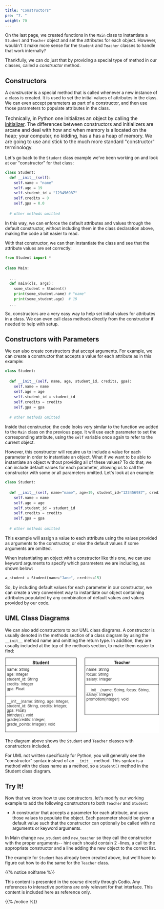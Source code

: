 ```yaml
---
title: "Constructors"
pre: "7. "
weight: 70
---
```


<!--{{% youtube ck_uPDPhaV8 %}} -->

<!--[Video Materials]({{<relref "./video">}}) -->

<!-- TODO Update Video -->

On the last page, we created functions in the `Main` class to instantiate a `Student` and `Teacher` object and set the attributes for each object. However, wouldn't it make more sense for the `Student` and `Teacher` classes to handle that work internally? 

Thankfully, we can do just that by providing a special type of method in our classes, called a _constructor_ method.

## Constructors

A _constructor_ is a special method that is called whenever a new instance of a class is created. It is used to set the initial values of attributes in the class. We can even accept parameters as part of a constructor, and then use those parameters to populate attributes in the class. 

<p style="font-size:110%;padding:10">Technically, in Python one initializes an object by calling the <u>initializer</u>.  The differences between constructors and initializers are arcane and deal with how and when memory is allocated on the heap; your computer, no kidding, has a has a heap of memory. We are going to use and stick to the much more standard "constructor" terminology.   </p>


Let's go back to the `Student` class example we've been working on and look at our "constructor"  for that class:

```python
class Student:
  def __init__(self):
    self.name = "name"
    self.age = 19
    self.student_id = "123456987"
    self.credits = 0
    self.gpa = 0.0
  
  # other methods omitted

```

In this way, we can enforce the default attributes and values through the default constructor, without including them in the class declaration above, making the code a bit easier to read. 

With that constructor, we can then instantiate the class and see that the attribute values are set correctly:

```python
from Student import *

class Main:

  ...   
  def main(cls, args):
    some_student = Student()
    print(some_student.name) # "name"
    print(some_student.age)  # 19
  ...
```

So, constructors are a very easy way to help set initial values for attributes in a class. We can even call class methods directly from the constructor if needed to help with setup. 

## Constructors with Parameters

We can also create constructors that accept arguments. For example, we can create a constructor that accepts a value for each attribute as in this example:

```python
class Student:
  
  def __init__(self, name, age, student_id, credits, gpa):
    self.name = name
    self.age = age
    self.student_id = student_id
    self.credits = credits
    self.gpa = gpa

  # other methods omitted

```

Inside that constructor, the code looks very similar to the function we added to the `Main` class on the previous page. It will use each parameter to set the corresponding attribute, using the `self` variable once again to refer to the current object. 

However, this constructor will require us to include a value for each parameter in order to instantiate an object. What if we want to be able to instantiate an object without providing all of these values? To do that, we can include default values for each parameter, allowing us to call the constructor with some or all parameters omitted. Let's look at an example:

```python
class Student:
  
  def __init__(self, name="name", age=19, student_id="123456987", credits=0, gpa=0.0):
    self.name = name
    self.age = age
    self.student_id = student_id
    self.credits = credits
    self.gpa = gpa

  # other methods omitted

```

This example will assign a value to each attribute using the values provided as arguments to the constructor, or else the default values if some arguments are omitted. 

When instantiating an object with a constructor like this one, we can use keyword arguments to specify which parameters we are including, as shown below:

```python
a_student = Student(name="Jane", credits=15)
```

So, by including default values for each parameter in our constructor, we can create a very convenient way to instantiate our object containing attributes populated by any combination of default values and values provided by our code. 

## UML Class Diagrams

We can also add constructors to our UML class diagrams. A constructor is usually denoted in the methods section of a class diagram by using the `__init__` method name and omitting the return type. In addition, they are usually included at the top of the methods section, to make them easier to find:

![UML Class Diagram with Constructors](/images/12-class/11.6.p.5.constructuml.png)

The diagram above shows the `Student` and `Teacher` classes with constructors included. 

For UML not written specifically for Python, you will generally see the "constructor" syntax instead of an `__init__` method.  This syntax is a method with the class name as a method, so a `Student()` method in the Student class diagram.  

## Try It!

Now that we know how to use constructors, let's modify our working example to add the following constructors to both `Teacher` and `Student`:

* A constructor that accepts a parameter for each attribute, and uses those values to populate the object. Each parameter should be given a default value such that the constructor can optionally be called with no arguments or keyword arguments.

In Main change `new_student` and `new_teacher` so they call the constructor with the proper arguments-- hint each should contain 2 -lines, a call to the appropriate constructor and a line adding the new object to the correct list.

The example for `Student` has already been created above, but we'll have to figure out how to do the same for the `Teacher` class. 

{{% notice noiframe %}}

This content is presented in the course directly through Codio. Any references to interactive portions are only relevant for that interface. This content is included here as reference only. 

{{% /notice %}}